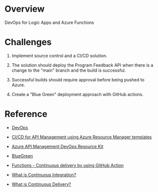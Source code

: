 # Overview
DevOps for Logic Apps and Azure Functions

# Challenges

1. Implement source control and a CI/CD solution.

2. The solution should deploy the Program Feedback API when there is a change to the "main" branch and the build is successful.

3. Successful builds should require approval before being pushed to Azure.

4. Create a "Blue Green" deployment approach with GitHub actions.

# Reference
* [DevOps](https://resources.github.com/devops/)

* [CI/CD for API Management using Azure Resource Manager templates](https://docs.microsoft.com/en-us/azure/api-management/devops-api-development-templates)

* [Azure API Management DevOps Resource Kit](https://github.com/Azure/azure-api-management-devops-resource-kit)


* [BlueGreen](https://martinfowler.com/bliki/BlueGreenDeployment.html)

* [Functions - Continuous delivery by using GitHub Action](https://docs.microsoft.com/en-us/azure/azure-functions/functions-how-to-github-actions)

* [What is Continuous Integration?](https://docs.microsoft.com/devops/develop/what-is-continuous-integration)

* [What is Continuous Delivery?](https://docs.microsoft.com/devops/deliver/what-is-continuous-delivery)